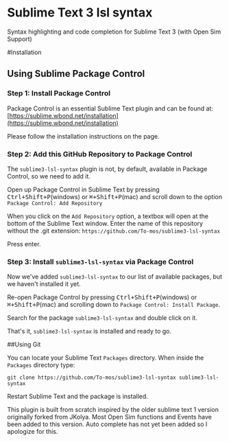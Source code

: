 # Sublime Text 3 lsl syntax

Syntax highlighting and code completion for Sublime Text 3 (with Open Sim Support)

#Installation

## Using Sublime Package Control

### Step 1: Install Package Control

Package Control is an essential Sublime Text plugin and can be found at: [https://sublime.wbond.net/installation](https://sublime.wbond.net/installation)

Please follow the installation instructions on the page.

### Step 2: Add this GitHub Repository to Package Control

The `sublime3-lsl-syntax` plugin is not, by default, available in Package Control, so we need to add it.

Open up Package Control in Sublime Text by pressing <kbd>Ctrl+Shift+P</kbd>(windows) or <kbd>⌘+Shift+P</kbd>(mac) and scroll down to the option `Package Control: Add Repository`

When you click on the `Add Repository` option, a textbox will open at the bottom of the Sublime Text window.  Enter the name of this repository without the .git extension: `https://github.com/To-mos/sublime3-lsl-syntax`

Press enter.

### Step 3: Install `sublime3-lsl-syntax` via Package Control

Now we've added `sublime3-lsl-syntax` to our list of available packages, but we haven't installed it yet.

Re-open Package Control by pressing <kbd>Ctrl+Shift+P</kbd>(windows) or <kbd>⌘+Shift+P</kbd>(mac) and scrolling down to `Package Control: Install Package`.

Search for the package `sublime3-lsl-syntax` and double click on it.

That's it, `sublime3-lsl-syntax` is installed and ready to go.

##Using Git

You can locate your Sublime Text `Packages` directory. When inside the `Packages` directory type:

`git clone https://github.com/To-mos/sublime3-lsl-syntax sublime3-lsl-syntax`

Restart Sublime Text and the package is installed.

This plugin is built from scratch inspired by the older sublime text 1 version originally forked from JKolya. Most Open Sim functions and Events have been added to this version. Auto complete has not yet been added so I apologize for this.
